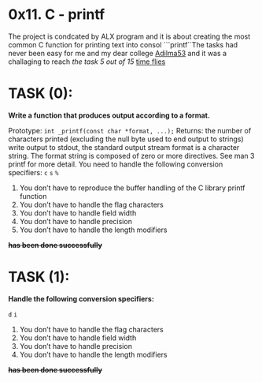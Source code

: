 # 0x11. C - printf

The project is condcated by ALX program and it  is about creating the most common C function for printing text into consol ```printf``The tasks had never been easy for me and my dear college [Adilma53](https://github.com/adilma53)
and it was a challaging to reach *the task 5 out of 15*
[time flies](https://media.giphy.com/media/jVStxzak9yk2Q/giphy.gif)

# TASK (0):

**Write a function that produces output according to a format.**

Prototype: ```int _printf(const char *format, ...);```
Returns: the number of characters printed (excluding the null byte used to end output to strings)
write output to stdout, the standard output stream
format is a character string. The format string is composed of zero or more directives. See man 3 printf for more detail. You need to handle the following conversion specifiers:
```c```
```s```
```%```
1. You don’t have to reproduce the buffer handling of the C library printf function 
2. You don’t have to handle the flag characters
3. You don’t have to handle field width
4. You don’t have to handle precision
5. You don’t have to handle the length modifiers

**~~has been done successfully~~**

# TASK (1):

**Handle the following conversion specifiers:**

```d```
```i```

1. You don’t have to handle the flag characters
2. You don’t have to handle field width
3. You don’t have to handle precision
4. You don’t have to handle the length modifiers

**~~has been done successfully~~**
